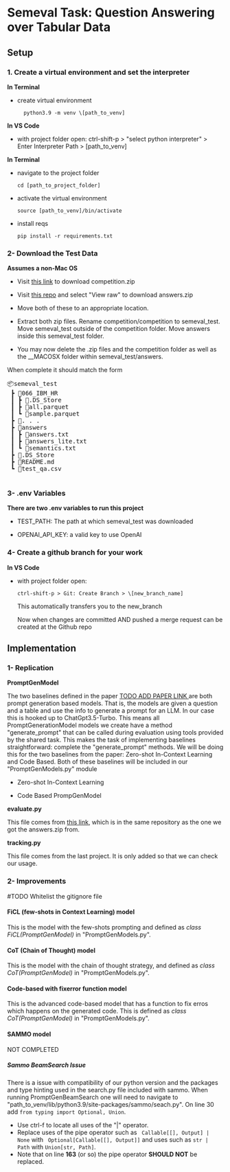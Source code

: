 # Semeval Task: Question Answering over Tabular Data

## Setup

### 1. Create a virtual environment and set the interpreter

**In Terminal**
- create virtual environment

        python3.9 -m venv \[path_to_venv]

**In VS Code**
- with project folder open:
    ctrl-shift-p > "select python interpreter" > Enter Interpreter Path > \[path_to_venv]
    
**In Terminal**
- navigate to the project folder
    
      cd [path_to_project_folder]

- activate the virtual environment
    
      source [path_to_venv]/bin/activate

- install reqs

      pip install -r requirements.txt

### 2- Download the Test Data

**Assumes a non-Mac OS**

- Visit [this link](https://drive.google.com/file/d/1IpSi0gNPYj9a9lNbWPsL3TxIBILoLsfE/view) to download competition.zip

- Visit [this repo](https://github.com/jorses/databench_eval/blob/main/examples/answers.zip) and select "View raw" to download answers.zip

- Move both of these to an appropriate location.

- Extract both zip files. Rename competition/competition to semeval_test. Move semeval_test outside of the competition folder. Move answers inside this semeval_test folder. 

- You may now delete the .zip files and the competition folder as well as the __MACOSX folder within semeval_test/answers.

When complete it should match the form

<pre>
📦semeval_test
 ┣ 📂066_IBM_HR
 ┃ ┣ 📜.DS_Store
 ┃ ┣ 📜all.parquet
 ┃ ┗ 📜sample.parquet
 ┣ 📂. . .
 ┣ 📂answers
 ┃ ┣ 📜answers.txt
 ┃ ┣ 📜answers_lite.txt
 ┃ ┗ 📜semantics.txt
 ┣ 📜.DS_Store
 ┣ 📜README.md
 ┗ 📜test_qa.csv
 </pre>

### 3- .env Variables

**There are two .env variables to run this project**

- TEST_PATH: The path at which semeval_test was downloaded

- OPENAI_API_KEY: a valid key to use OpenAI

### 4- Create a github branch for your work

**In VS Code**
-   with project folder open:
        
        ctrl-shift-p > Git: Create Branch > \[new_branch_name]

    This automatically transfers you to the new_branch

    Now when changes are committed AND pushed a merge request can be created at the Github repo

## Implementation

### 1- Replication

**PromptGenModel**

The two baselines defined in the paper [TODO ADD PAPER LINK ](https://aclanthology.org/2024.lrec-main.1179/) are both
prompt generation based models. That is, the models are given a question and a table and use the info to generate a prompt for an LLM. In our case this is hooked up to ChatGpt3.5-Turbo.
This means all PromptGenerationModel models we create have a method "generate_prompt" that can be called during evaluation using tools provided by the shared task. This makes the task of implementing baselines straightforward: complete the "generate_prompt" methods.
We will be doing this for the two baselines from the paper: Zero-shot In-Context Learning and Code Based. 
Both of these baselines will be included in our "PromptGenModels.py" module

- Zero-shot In-Context Learning

- Code Based PrompGenModel

**evaluate.py**

This file comes from [this link](https://github.com/jorses/databench_eval/blob/main/examples/stablecode.py), which is in the same repository as the one we got the answers.zip from.

**tracking.py**

This file comes from the last project. It is only added so that we can check our usage.

### 2- Improvements
#TODO Whitelist the gitignore file


#### FiCL (few-shots in Context Learning) model

This is the model with the few-shots prompting and defined as *class FiCL(PromptGenModel)* in "PromptGenModels.py".

#### CoT (Chain of Thought) model

This is the model with the chain of thought strategy, and defined as *class CoT(PromptGenModel)* in "PromptGenModels.py".

#### Code-based with fixerror function model

This is the advanced code-based model that has a function to fix erros which happens on the generated code. 
This is defined as *class CoT(PromptGenModel)* in "PromptGenModels.py".

#### SAMMO model

NOT COMPLETED

##### Sammo BeamSearch Issue

There is a issue with compatibility of our python version and the packages and type hinting used in the search.py file included with sammo. 
When running PromptGenBeamSearch one will need to navigate to 
"path_to_venv/lib/python3.9/site-packages/sammo/seach.py". On line 30 add ``` from typing import Optional, Union ```. 
- Use ctrl-f to locate all uses of the "|" operator. 
- Replace uses of the pipe operator such as 
``` Callable[[], Output] | None``` with ``` Optional[Callable[[], Output]]``` 
and uses such as 
``` str | Path ``` with ``` Union[str, Path] ```.
- Note that on line **163** (or so) the pipe operator **SHOULD NOT** be replaced.

